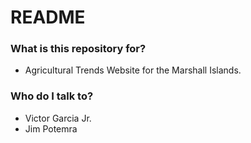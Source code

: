 # README #

### What is this repository for? ###

* Agricultural Trends Website for the Marshall Islands.

### Who do I talk to? ###

* Victor Garcia Jr.
* Jim Potemra